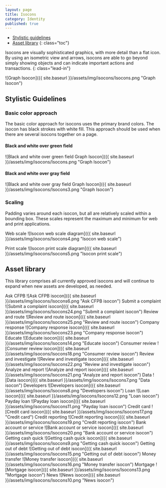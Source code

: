 ```yaml
---
layout: page
title: Isocons
category: Identity
published: true
---
```


- [Stylistic guidelines](#stylistic-guidelines)
- [Asset library](#asset-library)
{: class="toc"}

<div class="content-67 content-first">

Isocons are visually sophisticated graphics, with more detail than a flat icon. By using an isometric view and arrows, isocons are able to go beyond simply showing objects and can indicate important actions and transactions.
{: class="lead-in"}

</div>

<div class="content-33 content-last">

![Graph Isocon]({{ site.baseurl }}/assets/img/isocons/Isocons.png "Graph Isocon")

</div>

## Stylistic Guidelines

<div class="content-33 content-first">

### Basic color approach

The basic color approach for isocons uses the primary brand colors. The isocon has black strokes with white fill. This approach should be used when there are several isocons together on a page.

</div>

<div class="content-67 content-last">

<div class="content-50 content-first">

#### Black and white over green field

![Black and white over green field Graph Isocon]({{ site.baseurl }}/assets/img/isocons/Isocons.png "Graph Isocon")

</div>

<div class="content-50 content-last">

#### Black and white over gray field

![Black and white over gray field Graph Isocon]({{ site.baseurl }}/assets/img/isocons/Isocons3.png "Graph Isocon")
</div>

</div>

<div class="content-33 content-first">

### Scaling
Padding varies around each isocon,
but all are relatively scaled within a
bounding box. These scales represent
the maximum and minimum for web and
print applications.

</div>

<div class="content-67 content-last">

Web scale
![Isocon web scale diagram]({{ site.baseurl }}/assets/img/isocons/Isocons4.png "Isocon web scale")

Print scale
![Isocon print scale diagram]({{ site.baseurl }}/assets/img/isocons/Isocons5.png "Isocon print scale")

</div>

## Asset library

<div class="content-67 content-first">

This library comprises all currently approved isocons and will continue to expand when new assets are developed, as needed.

</div>

<div class="content-33 content-last">

</div>

Ask CFPB
![Ask CFPB isocon]({{ site.baseurl }}/assets/img/isocons/Isocons6.png "Ask CFPB isocon")
Submit a complaint
![Submit a complaint isocon]({{ site.baseurl }}/assets/img/isocons/Isocons24.png "Submit a complaint isocon")
Review and route
![Review and route isocon]({{ site.baseurl }}/assets/img/isocons/Isocons25.png "Review and route isocon")
Company response
![Company response isocon]({{ site.baseurl }}/assets/img/isocons/Isocons23.png "Company response isocon")
Educate
![Educate isocon]({{ site.baseurl }}/assets/img/isocons/Isocons14.png "Educate isocon")
Consumer review
![Consumer review isocon]({{ site.baseurl }}/assets/img/isocons/Isocons18.png "Consumer review isocon")
Review and investigate
![Review and investigate isocon]({{ site.baseurl }}/assets/img/isocons/Isocons22.png "Review and investigate isocon")
Analyze and report
![Analyze and report isocon]({{ site.baseurl }}/assets/img/isocons/Isocons21.png "Analyze and report isocon")
Data
![Data isocon]({{ site.baseurl }}/assets/img/isocons/Isocons7.png "Data isocon")
Developers
![Developers isocon]({{ site.baseurl }}/assets/img/isocons/Isocons8.png "Developers isocon")
Loan
![Loan isocon]({{ site.baseurl }}/assets/img/isocons/Isocons12.png "Loan isocon")
Payday loan
![Payday loan isocon]({{ site.baseurl }}/assets/img/isocons/Isocons11.png "Payday loan isocon")
Credit card
![Credit card isocon]({{ site.baseurl }}/assets/img/isocons/Isocons17.png "Credit card")
Credit reporting
![Credit reporting isocon]({{ site.baseurl }}/assets/img/isocons/Isocons19.png "Credit reporting isocon")
Bank account or service
![Bank account or service isocon]({{ site.baseurl }}/assets/img/isocons/Isocons20.png "Bank account or service isocon")
Getting cash quick
![Getting cash quick isocon]({{ site.baseurl }}/assets/img/isocons/Isocons9.png "Getting cash quick isocon")
Getting out of debt
![Getting out of debt isocon]({{ site.baseurl }}/assets/img/isocons/Isocons15.png "Getting out of debt isocon")
Money transfer
![Money transfer isocon]({{ site.baseurl }}/assets/img/isocons/Isocons16.png "Money transfer isocon")
Mortgage
![Mortgage isocon]({{ site.baseurl }}/assets/img/isocons/Isocons13.png "Mortgage isocon")
News
![News isocon]({{ site.baseurl }}/assets/img/isocons/Isocons10.png "News isocon")